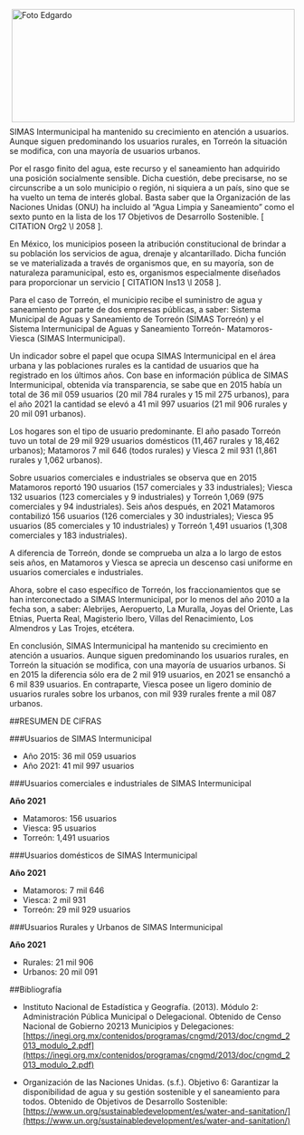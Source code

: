 <p>
   <a title="ir a Otras Publicaciones de este Autor" href="http://www.trcimplan.gob.mx/autores/edgardo-de-la-cruz-torres.html"><img class="img-responsive contenido-imagen" src="../imagenes/128/lic-edgardo-de-la-cruz-torres-top2.png" align="right" alt="Foto Edgardo" width="500" height="200"></a>

</p>

</br></br></br></br></br></br></br>
---


SIMAS Intermunicipal ha mantenido su crecimiento en atención a usuarios. Aunque siguen predominando los usuarios rurales, en Torreón la situación se modifica, con una mayoría de usuarios urbanos.

Por el rasgo finito del agua, este recurso y el saneamiento han adquirido una posición socialmente sensible. Dicha cuestión, debe precisarse, no se circunscribe a un solo municipio o región, ni siquiera a un país, sino que se ha vuelto un tema de interés global.  Basta saber que la Organización de las Naciones Unidas (ONU) ha incluido al “Agua Limpia y Saneamiento” como el sexto punto en la lista de los 17 Objetivos de Desarrollo Sostenible. [ CITATION Org2 \l 2058 ].

En México, los municipios poseen la atribución constitucional de brindar a su población los servicios de agua, drenaje y alcantarillado. Dicha función se ve materializada a través de organismos que, en su mayoría, son de naturaleza paramunicipal, esto es, organismos especialmente diseñados para proporcionar un servicio [ CITATION Ins13 \l 2058 ].

Para el caso de Torreón, el municipio recibe el suministro de agua y saneamiento por parte de dos empresas públicas, a saber: Sistema Municipal de Aguas y Saneamiento de Torreón (SIMAS Torreón) y el Sistema Intermunicipal de Aguas y Saneamiento Torreón- Matamoros- Viesca (SIMAS Intermunicipal).

Un indicador sobre el papel que ocupa SIMAS Intermunicipal en el área urbana y las poblaciones rurales es la cantidad de usuarios que ha registrado en los últimos años. Con base en información pública de SIMAS Intermunicipal, obtenida vía transparencia, se sabe que en 2015 había un total de 36 mil 059 usuarios (20 mil 784 rurales y 15 mil 275 urbanos), para el año 2021 la cantidad se elevó a 41 mil 997 usuarios (21 mil 906 rurales y 20 mil 091 urbanos).

Los hogares son el tipo de usuario predominante. El año pasado Torreón tuvo un total de 29 mil 929 usuarios domésticos (11,467 rurales y 18,462 urbanos); Matamoros 7 mil 646 (todos rurales) y Viesca 2 mil 931 (1,861 rurales y 1,062 urbanos).

Sobre usuarios comerciales e industriales se observa que en 2015 Matamoros reportó 190 usuarios (157 comerciales y 33 industriales); Viesca 132 usuarios (123 comerciales y 9 industriales) y Torreón 1,069 (975 comerciales y 94 industriales). Seis años después, en 2021 Matamoros contabilizó 156 usuarios (126 comerciales y 30 industriales); Viesca 95 usuarios (85 comerciales y 10 industriales) y Torreón 1,491 usuarios (1,308 comerciales y 183 industriales).

A diferencia de Torreón, donde se comprueba un alza a lo largo de estos seis años, en Matamoros y Viesca se aprecia un descenso casi uniforme en usuarios comerciales e industriales.

Ahora, sobre el caso específico de Torreón, los fraccionamientos que se han interconectado a SIMAS Intermunicipal, por lo menos del año 2010 a la fecha son, a saber: Alebrijes, Aeropuerto, La Muralla, Joyas del Oriente, Las Etnias, Puerta Real, Magisterio Ibero, Villas del Renacimiento, Los Almendros y Las Trojes, etcétera.

En conclusión, SIMAS Intermunicipal ha mantenido su crecimiento en atención a usuarios. Aunque siguen predominando los usuarios rurales, en Torreón la situación se modifica, con una mayoría de usuarios urbanos. Si en 2015 la diferencia sólo era de 2 mil 919 usuarios, en 2021 se ensanchó a 6 mil 839 usuarios.  En contraparte, Viesca posee un ligero dominio de usuarios rurales sobre los urbanos, con mil 939 rurales frente a mil 087 urbanos.

##RESUMEN DE CIFRAS

###Usuarios de SIMAS Intermunicipal

- Año 2015: 36 mil 059 usuarios
- Año 2021: 41 mil 997 usuarios

###Usuarios comerciales e industriales de SIMAS Intermunicipal

**Año 2021**

- Matamoros: 156 usuarios
- Viesca: 95 usuarios
- Torreón: 1,491 usuarios

###Usuarios domésticos de SIMAS Intermunicipal

**Año 2021**

- Matamoros: 7 mil 646
- Viesca: 2 mil 931
- Torreón: 29 mil 929 usuarios

###Usuarios Rurales y Urbanos de SIMAS Intermunicipal

**Año 2021**

- Rurales: 21 mil 906
- Urbanos: 20 mil 091

##Bibliografía

- Instituto Nacional de Estadística y Geografía. (2013). Módulo 2: Administración Pública Municipal o Delegacional. Obtenido de Censo Nacional de Gobierno 20213 Municipios y Delegaciones: [https://inegi.org.mx/contenidos/programas/cngmd/2013/doc/cngmd_2013_modulo_2.pdf](https://inegi.org.mx/contenidos/programas/cngmd/2013/doc/cngmd_2013_modulo_2.pdf)

- Organización de las Naciones Unidas. (s.f.). Objetivo 6: Garantizar la disponibilidad de agua y su gestión sostenible y el saneamiento para todos. Obtenido de Objetivos de Desarrollo Sostenible: [https://www.un.org/sustainabledevelopment/es/water-and-sanitation/](https://www.un.org/sustainabledevelopment/es/water-and-sanitation/)
